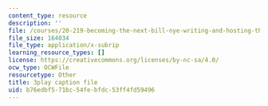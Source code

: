 ```yaml
---
content_type: resource
description: ''
file: /courses/20-219-becoming-the-next-bill-nye-writing-and-hosting-the-educational-show-january-iap-2015/b76edbf571bc54febfdc53ff4fd59496_VQi6t2NfWig.vtt
file_size: 164034
file_type: application/x-subrip
learning_resource_types: []
license: https://creativecommons.org/licenses/by-nc-sa/4.0/
ocw_type: OCWFile
resourcetype: Other
title: 3play caption file
uid: b76edbf5-71bc-54fe-bfdc-53ff4fd59496
---
```

